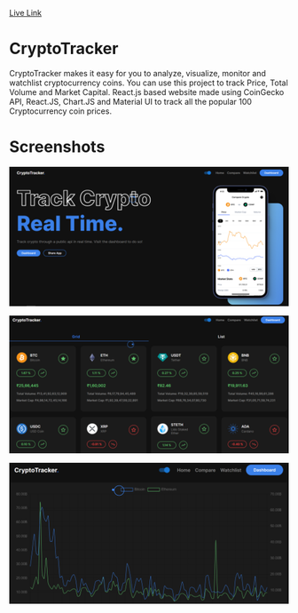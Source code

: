 [Live Link](https://phenomenal-zabaione-193bc7.netlify.app/)
# CryptoTracker
CryptoTracker makes it easy for you to analyze, visualize, monitor and watchlist cryptocurrency coins. You can use this project to track Price, Total Volume and Market Capital. React.js based website made using CoinGecko API, React.JS, Chart.JS and Material UI to track all the popular 100 Cryptocurrency coin prices.

# Screenshots

![Dashboard 1](./public/screen1.PNG "Screenshot 1")

![Screenshot 2](./public/screen2.PNG "Screenshot 2")

![Screenshot 3](./public/screen3.PNG "Screenshot 3")

